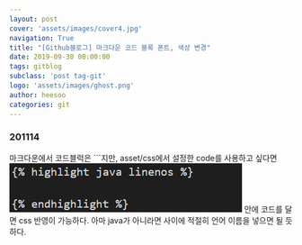 ```yaml
---
layout: post
cover: 'assets/images/cover4.jpg'
navigation: True
title: "[Github블로그] 마크다운 코드 블록 폰트, 색상 변경"
date: 2019-09-30 00:00:00
tags: gitblog
subclass: 'post tag-git'
logo: 'assets/images/ghost.png'
author: heesoo
categories: git
---
```

### 201114
마크다운에서 코드블럭은 ```지만, asset/css에서 설정한 code를 사용하고 싶다면   
![캡처](./assets/images/201114_2.PNG)
안에 코드를 달면 css 반영이 가능하다. 아마 java가 아니라면 사이에 적절히 언어 이름을 넣으면 될 듯 하다.


